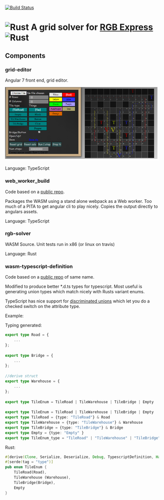[![Build Status](https://travis-ci.org/eric7237cire/poker.svg?branch=master)](https://travis-ci.org/eric7237cire/poker)

# ![Rust](http://rust-lang.org/logos/rust-logo-32x32.png) A grid solver for [RGB Express](http://rgbexpress.com/) ![Rust](http://rust-lang.org/logos/rust-logo-32x32.png) 

## Components

### grid-editor

Angular 7 front end, grid editor.  

![Screenshot](./readme_images/grid_editor.png)

Language: TypeScript

### web_worker_build

Code based on a [public repo](https://github.com/rustwasm/rust-wasm-worker-template).

Packages the WASM using a stand alone webpack as a Web worker.  Too much of a PITA to get angular cli
to play nicely.  Copies the output directly to angulars assets.

Language: TypeScript

### rgb-solver

WASM Source.  Unit tests run in x86 (or linux on travis)

Language: Rust

### wasm-typescript-definition

Code based on a [public repo](https://github.com/tcr/wasm-typescript-definition) of same name.

Modified to produce better *.d.ts types for typescript.  Most useful is generating union types which match nicely with Rusts variant enums.

TypeScript has nice support for [discriminated unions](https://basarat.gitbooks.io/typescript/docs/types/discriminated-unions.html) which let you do a checked switch on the attribute type.

Example:

Typing generated:

```typescript
export type Road = {
    ...
};

export type Bridge = {
    ...
};

//derive struct
export type Warehouse = {
    ...
};

export type TileEnum = TileRoad | TileWarehouse | TileBridge | Empty

export type TileEnum = TileRoad | TileWarehouse | TileBridge | Empty
export type TileRoad = {type: "TileRoad"} & Road
export type TileWarehouse = {type: "TileWarehouse"} & Warehouse
export type TileBridge = {type: "TileBridge"} & Bridge
export type Empty = {type: "Empty" }
export type TileEnum_type = "TileRoad" | "TileWarehouse" | "TileBridge" | "Empty"
```

Rust:

```rust
#[derive(Clone, Serialize, Deserialize, Debug, TypescriptDefinition, Hash, Eq, PartialEq)]
#[serde(tag = "type")]
pub enum TileEnum {
    TileRoad(Road),
    TileWarehouse (Warehouse),
    TileBridge(Bridge),
    Empty
}
```
